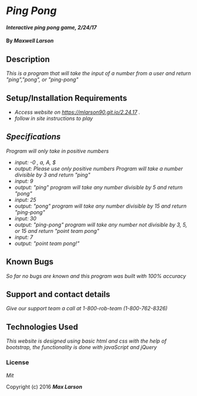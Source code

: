 # _Ping Pong_

#### _Interactive ping pong game, 2/24/17_

#### By _**Maxwell Larson**_

## Description

_This is a program that will take the input of a number from a user and return "ping","pong", or "ping-pong"_

## Setup/Installation Requirements

* _Access website on https://mlarson90.git.io/2.24.17 ._
* _follow in site instructions to play_

## _Specifications_

  _Program will only take in positive numbers_
  * _input: -0 , a, A, $_
  * _output: Please use only positive numbers_
  _Program will take a number divisible by 3 and return "ping"_
  * _input: 9_
  * _output: "ping"_
  _program will take any number divisible by 5 and return "pong"_
  * _input: 25_
  * _output: "pong"_
  _program will take any number divisible by 15 and return "ping-pong"_
  * _input: 30_
  * _output: "ping-pong"_
  _program will take any number not divisible by 3, 5, or 15 and return "point team pong"_
  * _input: 7_
  * _output: "point team pong!"_

## Known Bugs

_So far no bugs are known and this program was built with 100% accuracy_

## Support and contact details

_Give our support team a call at 1-800-rob-team (1-800-762-8326)_

## Technologies Used

_This website is designed using basic html and css with the help of bootstrap, the functionality is done with javaScript and jQuery_

### License

*Mit*

Copyright (c) 2016 **_Max Larson_**
